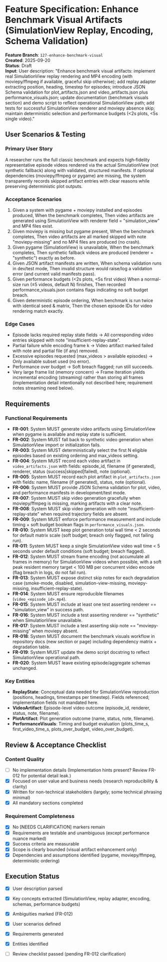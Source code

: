 # Feature Specification: Enhance Benchmark Visual Artifacts (SimulationView Replay, Encoding, Schema Validation)

**Feature Branch**: `127-enhance-benchmark-visual`  
**Created**: 2025-09-20  
**Status**: Draft  
**Input**: User description: "Enhance benchmark visual artifacts: implement real SimulationView replay rendering and MP4 encoding (with moviepy/ffmpeg if available, graceful skip otherwise); add replay adapter extracting position, heading, timestep for episodes; introduce JSON Schema validation for plot_artifacts.json and video_artifacts.json plus performance_visuals.json; update documentation (benchmark visuals section) and demo script to reflect operational SimulationView path; add tests for successful SimulationView renderer and moviepy absence skip; maintain deterministic selection and performance budgets (<2s plots, <5s single video)."

## User Scenarios & Testing

### Primary User Story
A researcher runs the full classic benchmark and expects high‑fidelity representative episode videos rendered via the actual SimulationView (not synthetic fallback) along with validated, structured manifests. If optional dependencies (moviepy/ffmpeg or pygame) are missing, the system transparently records skipped artifact entries with clear reasons while preserving deterministic plot outputs.

### Acceptance Scenarios
1. Given a system with pygame + moviepy installed and episodes produced, When the benchmark completes, Then video artifacts are generated using SimulationView with renderer field = "simulation_view" and MP4 files exist.
2. Given moviepy is missing but pygame present, When the benchmark completes, Then video artifacts are all marked skipped with note "moviepy-missing" and no MP4 files are produced (no crash).
3. Given pygame (SimulationView) is unavailable, When the benchmark completes, Then synthetic fallback videos are produced (renderer = "synthetic") exactly as before.
4. Given JSON artifact manifests are written, When schema validation runs in dev/test mode, Then invalid structure would raise/log a validation error (and current valid manifests pass).
5. Given performance budgets (<2s plots, <5s first video) When a normal-size run (≤5 videos, default N) finishes, Then recorded performance_visuals.json contains flags indicating no soft budget breach.
6. Given deterministic episode ordering, When benchmark is run twice with identical seed & matrix, Then the chosen episode IDs for video rendering match exactly.

### Edge Cases
- Episode lacks required replay state fields → All corresponding video entries skipped with note "insufficient-replay-state".
- Partial failure while encoding frame k → Video artifact marked failed with note and partial file (if any) removed.
- Excessive episodes requested (max_videos > available episodes) → Only available subset used (no error).
- Performance over budget → Soft breach flagged; run still succeeds.
- Very large frame list (memory concern) → Frame iteration yields incremental encoding (streaming) rather than storing all frames (implementation detail intentionally not described here; requirement notes streaming need below).

## Requirements

### Functional Requirements
- **FR-001**: System MUST generate video artifacts using SimulationView when pygame is available and replay state is sufficient.
- **FR-002**: System MUST fall back to synthetic video generation when SimulationView import or initialization fails.
- **FR-003**: System MUST deterministically select the first N eligible episodes based on existing ordering and max_videos setting.
- **FR-004**: System MUST record each video artifact in `video_artifacts.json` with fields: episode_id, filename (if generated), renderer, status (success|skipped|failed), note (optional).
- **FR-005**: System MUST record each plot artifact in `plot_artifacts.json` with fields: name, filename (if generated), status, note (optional).
- **FR-006**: System MUST provide JSON Schema validation for plot, video, and performance manifests in development/test mode.
- **FR-007**: System MUST skip video generation gracefully when moviepy/ffmpeg is missing, marking artifacts with a clear note.
- **FR-008**: System MUST skip video generation with note "insufficient-replay-state" when required trajectory fields are absent.
- **FR-009**: System MUST enforce performance measurement and include timing + soft budget boolean flags in `performance_visuals.json`.
- **FR-010**: System MUST keep plot generation total wall time < 2 seconds for default matrix scale (soft budget; breach only flagged, not failing run).
- **FR-011**: System MUST keep a single SimulationView video wall time < 5 seconds under default conditions (soft budget; breach flagged).
- **FR-012**: System MUST stream frame encoding (not accumulate all frames in memory) for SimulationView videos when possible, with a soft peak resident memory target < 100 MB per concurrent video encode (flag breach in logs, do not fail run).
- **FR-013**: System MUST expose distinct skip notes for each degradation case (smoke-mode, disabled, simulation-view-missing, moviepy-missing, insufficient-replay-state).
- **FR-014**: System MUST ensure reproducible filenames (`video_<episode_id>.mp4`).
- **FR-015**: System MUST include at least one test asserting renderer == "simulation_view" in success path.
- **FR-016**: System MUST include a test asserting renderer == "synthetic" when SimulationView unavailable.
- **FR-017**: System MUST include a test asserting skip note == "moviepy-missing" when moviepy absent.
- **FR-018**: System MUST document the benchmark visuals workflow in repository docs (new section or page) including dependency matrix + degradation table.
- **FR-019**: System MUST update the demo script docstring to reflect SimulationView operational path.
- **FR-020**: System MUST leave existing episode/aggregate schemas unchanged.

### Key Entities
- **ReplayState**: Conceptual data needed for SimulationView reproduction (positions, headings, timestamps per timestep). Fields referenced; implementation fields not mandated here.
- **VideoArtifact**: Episode-level video outcome (episode_id, renderer, status, note, filename).
- **PlotArtifact**: Plot generation outcome (name, status, note, filename).
- **PerformanceVisuals**: Timing and budget evaluation (plots_time_s, first_video_time_s, plots_over_budget, video_over_budget).

## Review & Acceptance Checklist

### Content Quality
- [ ] No implementation details (Implementation hints present? Review FR-012 for potential detail leak.)
- [x] Focused on user value and business needs (research reproducibility & clarity)
- [x] Written for non-technical stakeholders (largely; some technical phrasing minimal)
- [x] All mandatory sections completed

### Requirement Completeness
- [x] No [NEEDS CLARIFICATION] markers remain
- [x] Requirements are testable and unambiguous (except performance nuance marked)
- [x] Success criteria are measurable
- [x] Scope is clearly bounded (visual artifact enhancement only)
- [x] Dependencies and assumptions identified (pygame, moviepy/ffmpeg, deterministic ordering)

## Execution Status
- [x] User description parsed
- [x] Key concepts extracted (SimulationView, replay adapter, encoding, schemas, performance budgets)
- [x] Ambiguities marked (FR-012)
- [x] User scenarios defined
- [x] Requirements generated
- [x] Entities identified
- [ ] Review checklist passed (pending FR-012 clarification)

